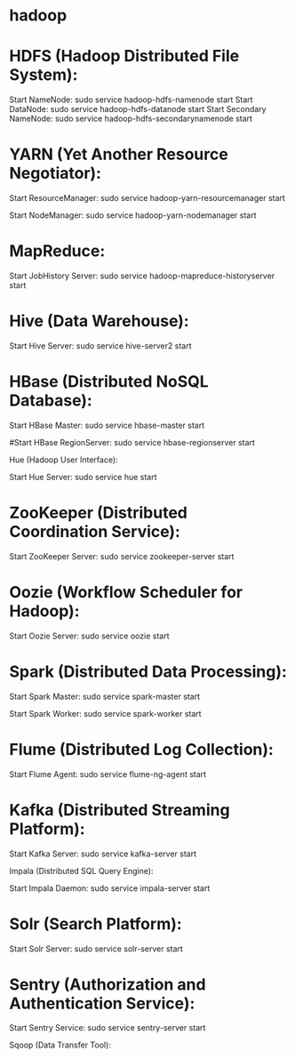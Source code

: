 # hadoop
# HDFS (Hadoop Distributed File System):
Start NameNode: sudo service hadoop-hdfs-namenode start
Start DataNode: sudo service hadoop-hdfs-datanode start
Start Secondary NameNode: sudo service hadoop-hdfs-secondarynamenode start

# YARN (Yet Another Resource Negotiator):

Start ResourceManager: sudo service hadoop-yarn-resourcemanager start 

Start NodeManager: sudo service hadoop-yarn-nodemanager start


# MapReduce:
Start JobHistory Server: sudo service hadoop-mapreduce-historyserver start

# Hive (Data Warehouse):
Start Hive Server: sudo service hive-server2 start

# HBase (Distributed NoSQL Database):
Start HBase Master: sudo service hbase-master start

#Start HBase RegionServer: sudo service hbase-regionserver start

Hue (Hadoop User Interface):

Start Hue Server: sudo service hue start

# ZooKeeper (Distributed Coordination Service):

Start ZooKeeper Server: sudo service zookeeper-server start

# Oozie (Workflow Scheduler for Hadoop):

Start Oozie Server: sudo service oozie start

# Spark (Distributed Data Processing):

Start Spark Master: sudo service spark-master start

Start Spark Worker: sudo service spark-worker start

# Flume (Distributed Log Collection):
Start Flume Agent: sudo service flume-ng-agent start

# Kafka (Distributed Streaming Platform):
Start Kafka Server: sudo service kafka-server start

Impala (Distributed SQL Query Engine):

Start Impala Daemon: sudo service impala-server start

# Solr (Search Platform):
Start Solr Server: sudo service solr-server start

# Sentry (Authorization and Authentication Service):
Start Sentry Service: sudo service sentry-server start

Sqoop (Data Transfer Tool):
